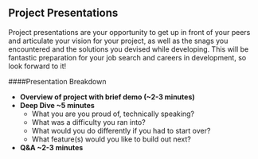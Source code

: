 ## Project Presentations

Project presentations are your opportunity to get up in front of your peers and articulate your vision for your project, as well as the snags you encountered and the solutions you devised while developing. This will be fantastic preparation for your job search and careers in development, so look forward to it!

####Presentation Breakdown
- __Overview of project with brief demo (~2-3 minutes)__
- __Deep Dive ~5 minutes__
  - What you are you proud of, technically speaking?
  - What was a difficulty you ran into?
  - What would you do differently if you had to start over?
  - What feature(s) would you like to build out next?
- __Q&A ~2-3 minutes__
